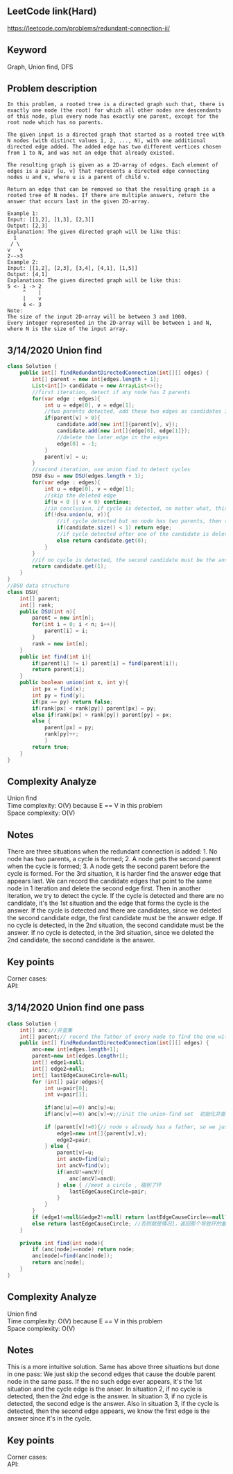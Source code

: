 ## LeetCode link(Hard)
https://leetcode.com/problems/redundant-connection-ii/

## Keyword
Graph, Union find, DFS

## Problem description
```
In this problem, a rooted tree is a directed graph such that, there is exactly one node (the root) for which all other nodes are descendants of this node, plus every node has exactly one parent, except for the root node which has no parents.

The given input is a directed graph that started as a rooted tree with N nodes (with distinct values 1, 2, ..., N), with one additional directed edge added. The added edge has two different vertices chosen from 1 to N, and was not an edge that already existed.

The resulting graph is given as a 2D-array of edges. Each element of edges is a pair [u, v] that represents a directed edge connecting nodes u and v, where u is a parent of child v.

Return an edge that can be removed so that the resulting graph is a rooted tree of N nodes. If there are multiple answers, return the answer that occurs last in the given 2D-array.

Example 1:
Input: [[1,2], [1,3], [2,3]]
Output: [2,3]
Explanation: The given directed graph will be like this:
  1
 / \
v   v
2-->3
Example 2:
Input: [[1,2], [2,3], [3,4], [4,1], [1,5]]
Output: [4,1]
Explanation: The given directed graph will be like this:
5 <- 1 -> 2
     ^    |
     |    v
     4 <- 3
Note:
The size of the input 2D-array will be between 3 and 1000.
Every integer represented in the 2D-array will be between 1 and N, where N is the size of the input array.
```
## 3/14/2020 Union find

```java
class Solution {
    public int[] findRedundantDirectedConnection(int[][] edges) {
        int[] parent = new int[edges.length + 1];
        List<int[]> candidate = new ArrayList<>();
        //first iteration, detect if any node has 2 parents
        for(var edge : edges){
            int u = edge[0], v = edge[1];
            //two parents detected, add these two edges as candidates in the order of apperance
            if(parent[v] > 0){
                candidate.add(new int[]{parent[v], v});
                candidate.add(new int[]{edge[0], edge[1]});
                //delete the later edge in the edges
                edge[0] = -1;
            }
            parent[v] = u;
        }
        //second iteration, use union find to detect cycles
        DSU dsu = new DSU(edges.length + 1);
        for(var edge : edges){
            int u = edge[0], v = edge[1];
            //skip the deleted edge
            if(u < 0 || v < 0) continue;
            //in conclusion, if cycle is detected, no matter what, this edge is always the answer
            if(!dsu.union(u, v)){
                //if cycle detected but no node has two parents, then this edge is the answer
                if(candidate.size() < 1) return edge;
                //if cycle detected after one of the candidate is deleted, then the first candidate is the answer
                else return candidate.get(0);
            }
        }
        //if no cycle is detected, the second candidate must be the answer
        return candidate.get(1);
    }
}
//DSU data structure
class DSU{
    int[] parent;
    int[] rank;
    public DSU(int n){
        parent = new int[n];
        for(int i = 0; i < n; i++){
            parent[i] = i;
        }
        rank = new int[n];
    }
    public int find(int i){
        if(parent[i] != i) parent[i] = find(parent[i]);
        return parent[i];
    }
    public boolean union(int x, int y){
        int px = find(x);
        int py = find(y);
        if(px == py) return false;
        if(rank[px] < rank[py]) parent[px] = py;
        else if(rank[px] > rank[py]) parent[py] = px;
        else {
            parent[px] = py;
            rank[py]++;
            }
        return true;
    }
}
```

## Complexity Analyze
Union find\
Time complexity: O(V) because E == V in this problem\
Space complexity: O(V)

## Notes
There are three situations when the redundant connection is added: 1. No node has two parents, a cycle is formed; 2. A node gets the second parent when the cycle is formed; 3. A node gets the second parent before the cycle is formed. For the 3rd situation, it is harder find the answer edge that appears last. We can record the candidate edges that point to the same node in 1 iteration and delete the second edge first. Then in another iteration, we try to detect the cycle. If the cycle is detected and there are no candidate, it's the 1st situation and the edge that forms the cycle is the answer. If the cycle is detected and there are candidates, since we deleted the second candidate edge, the first candidate must be the answer edge. If no cycle is detected, in the 2nd situation, the second candidate must be the answer. If no cycle is detected, in the 3rd situation, since we deleted the 2nd candidate, the second candidate is the answer.

## Key points
Corner cases:\
API:

## 3/14/2020 Union find one pass

```Java
class Solution {  
    int[] anc;//并查集
    int[] parent;// record the father of every node to find the one with 2 fathers,记录每个点的父亲，为了找到双入度点
    public int[] findRedundantDirectedConnection(int[][] edges) {
        anc=new int[edges.length+1];
        parent=new int[edges.length+1];
        int[] edge1=null;
        int[] edge2=null;
        int[] lastEdgeCauseCircle=null;
        for (int[] pair:edges){
            int u=pair[0];
            int v=pair[1];
            
            if(anc[u]==0) anc[u]=u;
            if(anc[v]==0) anc[v]=v;//init the union-find set  初始化并查集
                
            if (parent[v]!=0){// node v already has a father, so we just skip the union of this edge and check if there will be a circle ，跳过 edge2,并记下 edge1,edge2
                edge1=new int[]{parent[v],v};
                edge2=pair;
            } else {
                parent[v]=u;
                int ancU=find(u);
                int ancV=find(v);
                if(ancU!=ancV){
                    anc[ancV]=ancU;
                } else { //meet a circle , 碰到了环
                    lastEdgeCauseCircle=pair;
                }
            }
        }
        if (edge1!=null&&edge2!=null) return lastEdgeCauseCircle==null?edge2:edge1; //如果是情况2、3，则根据有没有碰到环返回 edge1 或 edge2
        else return lastEdgeCauseCircle; //否则就是情况1，返回那个导致环的最后出现的边。
    }
     
    private int find(int node){
        if (anc[node]==node) return node;
        anc[node]=find(anc[node]);
        return anc[node];
    }
}
```

## Complexity Analyze
Union find\
Time complexity: O(V) because E == V in this problem\
Space complexity: O(V)

## Notes
This is a more intuitive solution. Same has above three situations but done in one pass: We just skip the second edges that cause the double parent node in the same pass. If the no such edge ever appears, it's the 1st situation and the cycle edge is the anser. In situation 2, if no cycle is detected, then the 2nd edge is the answer. In situation 3, if no cycle is detected, the second edge is the answer. Also in situation 3, if the cycle is detected, then the second edge appears, we know the first edge is the answer since it's in the cycle.

## Key points
Corner cases:\
API: 